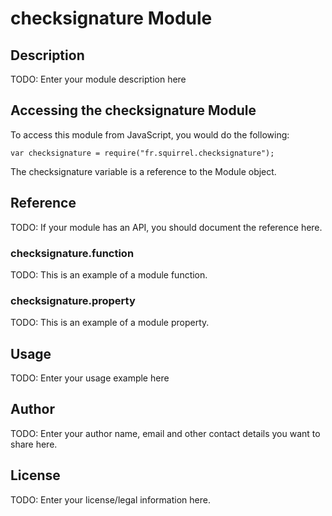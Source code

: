 # checksignature Module

## Description

TODO: Enter your module description here

## Accessing the checksignature Module

To access this module from JavaScript, you would do the following:

    var checksignature = require("fr.squirrel.checksignature");

The checksignature variable is a reference to the Module object.

## Reference

TODO: If your module has an API, you should document
the reference here.

### checksignature.function

TODO: This is an example of a module function.

### checksignature.property

TODO: This is an example of a module property.

## Usage

TODO: Enter your usage example here

## Author

TODO: Enter your author name, email and other contact
details you want to share here.

## License

TODO: Enter your license/legal information here.
